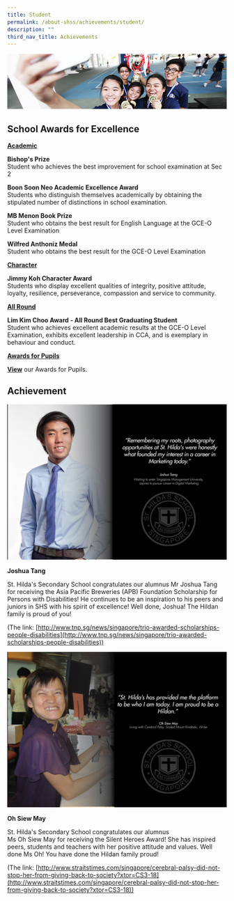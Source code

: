 ```yaml
---
title: Student
permalink: /about-shss/achievements/student/
description: ""
third_nav_title: Achievements
---
```

![](/images/School%20Info/Student%20Achievements%20Banner.jpg)

School Awards for Excellence
----------------------------

**<u>Academic</u>**

**Bishop's Prize**<br>
Student who achieves the best improvement for school examination at Sec 2

**Boon Soon Neo Academic Excellence Award**<br>
Students who distinguish themselves academically by obtaining the stipulated number of distinctions in school examination.

**MB Menon Book Prize**<br>
Student who obtains the best result for English Language at the GCE-O Level Examination

**Wilfred Anthoniz Medal**<br>
Student who obtains the best result for the GCE-O Level Examination

<u>**Character**</u>

**Jimmy Koh Character Award**<br>
Students who display excellent qualities of integrity, positive attitude, loyalty, resilience, perseverance, compassion and service to community.

<u>**All Round**</u>

**Lim Kim Choo Award - All Round Best Graduating Student**<br>
Student who achieves excellent academic results at the GCE-O Level Examination, exhibits excellent leadership in CCA, and is exemplary in behaviour and conduct.

<u>**Awards for Pupils**</u>

**[View](/files/Awards.pdf)** our Awards for Pupils.


Achievement
-----------


![](/images/School%20Info/Student%20Achievements%201.jpg)

**Joshua Tang**
  

St. Hilda's Secondary School congratulates our alumnus Mr Joshua Tang for receiving the Asia Pacific Breweries (APB) Foundation Scholarship for Persons with Disabilities! He continues to be an inspiration to his peers and juniors in SHS with his spirit of excellence! Well done, Joshua! The Hildan family is proud of you! 

  
(The link: [http://www.tnp.sg/news/singapore/trio-awarded-scholarships-people-disabilities](http://www.tnp.sg/news/singapore/trio-awarded-scholarships-people-disabilities))



![](/images/School%20Info/Student%20Achievements%202.jpg)


**Oh Siew May**

St. Hilda's Secondary School congratulates our alumnus Ms Oh Siew May for receiving the Silent Heroes Award! She has inspired peers, students and teachers with her positive attitude and values. Well done Ms Oh! You have done the Hildan family proud! 

  

(The link: [http://www.straitstimes.com/singapore/cerebral-palsy-did-not-stop-her-from-giving-back-to-society?xtor=CS3-18](http://www.straitstimes.com/singapore/cerebral-palsy-did-not-stop-her-from-giving-back-to-society?xtor=CS3-18))